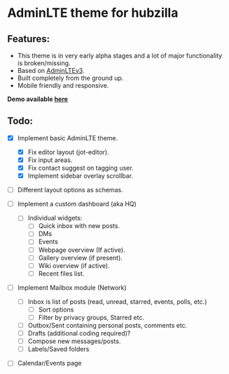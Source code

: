 # AdminLTE theme for hubzilla

## Features:
- This theme is in very early alpha stages and a lot of major functionality is broken/missing. 
- Based on [AdminLTEv3](https://adminlte.io/).
- Built completely from the ground up. 
- Mobile friendly and responsive.

**Demo available [here](https://hub.utsukta.org/channel/adminlte)**

## Todo:
- [x] Implement basic AdminLTE theme.
  - [x] Fix editor layout (jot-editor).
  - [x] Fix input areas.
  - [x] Fix contact suggest on tagging user.
  - [x] Implement sidebar overlay scrollbar.
- [ ] Different layout options as schemas.
- [ ] Implement a custom dashboard (aka HQ)
  - [ ] Individual widgets:
    - [ ] Quick inbox with new posts.
    - [ ] DMs
    - [ ] Events
    - [ ] Webpage overview (If active).
    - [ ] Gallery overview (if present).
    - [ ] Wiki overview (if active).
    - [ ] Recent files list.
- [ ] Implement Mailbox module (Network)
  - [ ] Inbox is list of posts (read, unread, starred, events, polls, etc.)
    - [ ] Sort options
    - [ ] Filter by privacy groups, Starred etc.
  - [ ] Outbox/Sent containing personal posts, comments etc.
  - [ ] Drafts (additional coding required)?
  - [ ] Compose new messages/posts.
  - [ ] Labels/Saved folders
- [ ] Calendar/Events page


